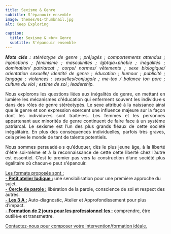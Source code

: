 ```yaml
---
title: Sexisme & Genre
subtitle: S'épanouir ensemble
image: themes/01-thumbnail.jpg
alt: Keep Exploring

caption:
  title: Sexisme & <br> Genre
  subtitle: S'épanouir ensemble
---
```

<p style="text-align: justify;"><em><strong>Mots clés :</strong> stéréotype de genre ; préjugés ; comportements attendus ; injonctions ; féminisme ; masculinités ; lgbtqia+phobie ; inégalités ; domination/ patriarcat ; corps/ normes/ vêtements ; sexe biologique/ orientation sexuelle/ identité de genre ; éducation ; humour ; publicité ; langage ; violences : sexuelles/conjugale ; me-too / balance ton porc ; culture du viol ; estime de soi ; leadership.</em></p>


<p style="text-align: justify;">Nous explorons les questions liées aux inégalités de genre, en mettant en lumière les mécanismes d'éducation qui enferment souvent les individu·e·s dans des rôles de genre stéréotypés. Le sexe attribué à la naissance ainsi que le genre et son expression exercent une influence majeure sur la façon dont les individu·e·s sont traité·e·s. Les femmes et les personnes appartenant aux minorités de genre continuent de faire face à un système patriarcal. Le sexisme est l’un des plus grands fléaux de cette société inégalitaire. En plus des conséquences individuelles, parfois très graves, cela prive le monde de tant de talents potentiels. </p> 

<p style="text-align: justify;">Nous sommes persuadé·e·s qu’éduquer, dès le plus jeune âge, à la liberté d'être soi-même et à la reconnaissance de cette cette liberté chez l’autre est essentiel. C’est le premier pas vers la construction d’une société plus égalitaire où chacun·e peut s'épanouir.</p> 


[Les formats proposés sont :](/formats)<br/>
[- **Petit atelier ludique :**](/formats)  une sensibilisation pour une première approche du sujet.<br/>
[- **Cercle de parole :**](/formats) libération de la parole, conscience de soi et respect des autres.<br/>
[- **Les 3 A :**](/formats) Auto-diagnostic, Atelier et Approfondissement pour plus d’impact.<br/>
[- **Formation de 2 jours pour les professionnel·les :**](/formats) comprendre, être outillé·e et transmettre.



<a class="nav-link js-scroll-trigger active" href="index.html#contact">Contactez-nous pour composer votre intervention/formation idéale.</a>

